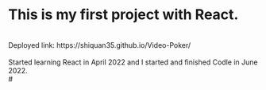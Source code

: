 # This is my first project with React.
<br>
Deployed link:
https://shiquan35.github.io/Video-Poker/
<br>
<br>
Started learning React in April 2022 and I started and finished Codle in June 2022.
<br>
#

